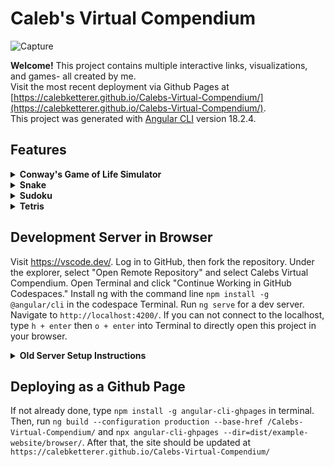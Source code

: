 # Caleb's Virtual Compendium

![Capture](https://github.com/user-attachments/assets/e2d56756-f9f7-4afd-980e-20d0f283d82f)

<strong>Welcome!</strong> This project contains multiple interactive links, visualizations, and games- all created by me.  
Visit the most recent deployment via Github Pages at [https://calebketterer.github.io/Calebs-Virtual-Compendium/](https://calebketterer.github.io/Calebs-Virtual-Compendium/).  
This project was generated with [Angular CLI](https://github.com/angular/angular-cli) version 18.2.4.

## Features

<details>
  <summary><strong>Conway's Game of Life Simulator</strong></summary>
  
## Conway's Game of Life
  
![Capture](https://github.com/user-attachments/assets/7e74d71d-86f0-4bb9-b631-e462ffae05fd)
Based off Cambridge mathematician John Conway's [Game of Life]([url](https://playgameoflife.com/)), this cellular automaton became widely known when it was mentioned in an article published by Scientific American in 1970. It consists of a grid of cells which, based on a few mathematical rules, can live, die or multiply. Depending on the initial conditions, the cells form various patterns throughout the course of the game.

The rules for each space: 
1. Each populated cell with one or no neighbors dies, as if by solitude.
2. Each populated cell with four or more neighbors dies, as if by overpopulation.
3. Each populated cell with two or three neighbors survives.
4. Each unpopulated cell with three neighbors becomes populated.
</details>

<details>
  <summary><strong>Snake</strong></summary>
  
## Snake

<img width="432" height="723" alt="2" src="https://github.com/user-attachments/assets/8af618a1-13cd-4370-bc8b-edbf00fd5e90" />
The classic game of Snake that everyone has seen many times before.

- Difficulty selection (Easy/Medium/Hard) that effects snake speed.
- A score that increases with each target consumed.
- An interactable title in the header.

Good luck with the Extreme difficulty!
</details>

<details>
  <summary><strong>Sudoku</strong></summary>
  
## Classic Sudoku
  
<img width="450" height="713" alt="Capture" src="https://github.com/user-attachments/assets/c96a5195-950d-4688-a4c0-f0d0bc14bb0f" />
A classic game of Sudoku, featuring the following:
  
- Interactive Sudoku board with keyboard and mouse support.
- "Check Answers" button with error highlighting.
- "Reveal Solution" toggle to view or hide the solution.
- Random puzzle generation with unique solutions.
- Difficulty selection (Easy/Medium/Hard).

Challenge yourself or practice your puzzle-solving skills!
</details>

<details>
  <summary><strong>Tetris</strong></summary>
  
## Tetris
  
<img width="496" height="730" alt="3" src="https://github.com/user-attachments/assets/9b8503f6-87f1-4f86-be04-f1c5feda1d0a" />
A classic game of Tetris, featuring the following:
  
- Interactive Tetris board with keyboard input.
- Scoreboard that adds 100 points with each row cleared.
- Next share preview.

</details>



## Development Server in Browser

Visit https://vscode.dev/. Log in to GitHub, then fork the repository. Under the explorer, select "Open Remote Repository" and select Calebs Virtual Compendium. Open Terminal and click "Continue Working in GitHub Codespaces." Install ng with the command line `npm install -g @angular/cli` in the codespace Terminal. Run `ng serve` for a dev server. Navigate to `http://localhost:4200/`. If you can not connect to the localhost, type `h + enter` then `o + enter` into Terminal to directly open this project in your browser.

<details>
  <summary><strong>Old Server Setup Instructions</strong></summary>
  
## Development Server

Run `ng serve` for a dev server. Navigate to `http://localhost:4200/`. The application will automatically reload if you change any of the source files.

## Code scaffolding

Run `ng generate component component-name` to generate a new component. You can also use `ng generate directive|pipe|service|class|guard|interface|enum|module`.

## Build

Run `ng build` to build the project. The build artifacts will be stored in the `dist/` directory.

## Running unit tests

Run `ng test` to execute the unit tests via [Karma](https://karma-runner.github.io).

## Running end-to-end tests

Run `ng e2e` to execute the end-to-end tests via a platform of your choice. To use this command, you need to first add a package that implements end-to-end testing capabilities.

## Further help with setup

To get more help on the Angular CLI use `ng help` or go check out the [Angular CLI Overview and Command Reference](https://angular.dev/tools/cli) page.
</details>

## Deploying as a Github Page

If not already done, type `npm install -g angular-cli-ghpages` in terminal. Then, run `ng build --configuration production --base-href /Calebs-Virtual-Compendium/` and  `npx angular-cli-ghpages --dir=dist/example-website/browser/`. After that, the site should be updated at `https://calebketterer.github.io/Calebs-Virtual-Compendium/`



